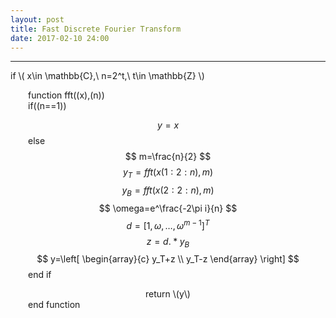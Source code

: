 ```yaml
---
layout: post
title: Fast Discrete Fourier Transform
date: 2017-02-10 24:00
---
```


----------------
<div>
if \( x\in \mathbb{C},\ n=2^t,\ t\in \mathbb{Z} \) <br/>

&emsp;&emsp;function fft(\(x\),\(n\)) <br/>
&emsp;&emsp;if(\(n==1\)) <br/>

$$ y=x $$
&emsp;&emsp;else <br/>
$$ m=\frac{n}{2} $$
$$ y_T=fft(x(1:2:n),m) $$
$$ y_B=fft(x(2:2:n),m) $$
$$ \omega=e^\frac{-2\pi i}{n} $$
$$ d=\left[1,\omega,\dots,\omega^{m-1}\right]^T $$
$$ z=d.*y_B $$
$$ y=\left[
		\begin{array}{c}
		y_T+z \\
		y_T-z
		\end{array}
\right] $$
&emsp;&emsp;end if <br/>
<center>
return \(y\)
</center>
&emsp;&emsp;end function <br/>

</div>

